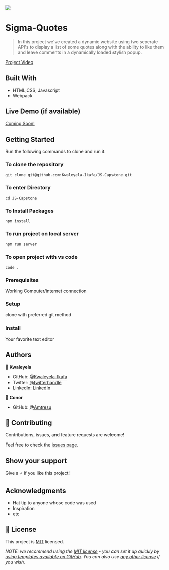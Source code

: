 ![](https://img.shields.io/badge/Microverse-blueviolet)

# Sigma-Quotes

> In this project we've created a dynamic website using two seperate API's to display a list of some quotes along with the ability to like them and leave comments in a dynamically loaded stylish popup.

[Project Video](https://drive.google.com/file/d/1vIwDGOTASHGzdesIxBsSQfe9vZJBlT4a/view?usp=sharing)


## Built With

- HTML,CSS, Javascript
- Webpack

## Live Demo (if available)

[Coming Soon!](https://livedemo.com)


## Getting Started

Run the following commands to clone and run it.

### To clone the repository

  `git clone git@github.com:Kwaleyela-Ikafa/JS-Capstone.git`

### To enter Directory

`cd JS-Capstone`

### To Install Packages

`npm install`

### To run project on local server

`npm run server`

### To open project with vs code 

`code .`

### Prerequisites
Working Computer/internet connection
### Setup
clone with preferred git method
### Install
Your favorite text editor



## Authors

👤 **Kwaleyela**

- GitHub: [@Kwaleyela-Ikafa](https://github.com/Kwaleyela-Ikafa)
- Twitter: [@twitterhandle](https://twitter.com/twitterhandle)
- LinkedIn: [LinkedIn](https://linkedin.com/in/linkedinhandle)

👤 **Conor**

- GitHub: [@Amtresu](https://github.com/Amtresu)


## 🤝 Contributing

Contributions, issues, and feature requests are welcome!

Feel free to check the [issues page](../../issues/).

## Show your support

Give a ⭐️ if you like this project!

## Acknowledgments

- Hat tip to anyone whose code was used
- Inspiration
- etc

## 📝 License

This project is [MIT](./LICENSE) licensed.

_NOTE: we recommend using the [MIT license](https://choosealicense.com/licenses/mit/) - you can set it up quickly by [using templates available on GitHub](https://docs.github.com/en/communities/setting-up-your-project-for-healthy-contributions/adding-a-license-to-a-repository). You can also use [any other license](https://choosealicense.com/licenses/) if you wish._
